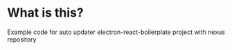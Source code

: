 # What is this?
Example code for auto updater electron-react-boilerplate project with nexus repository







